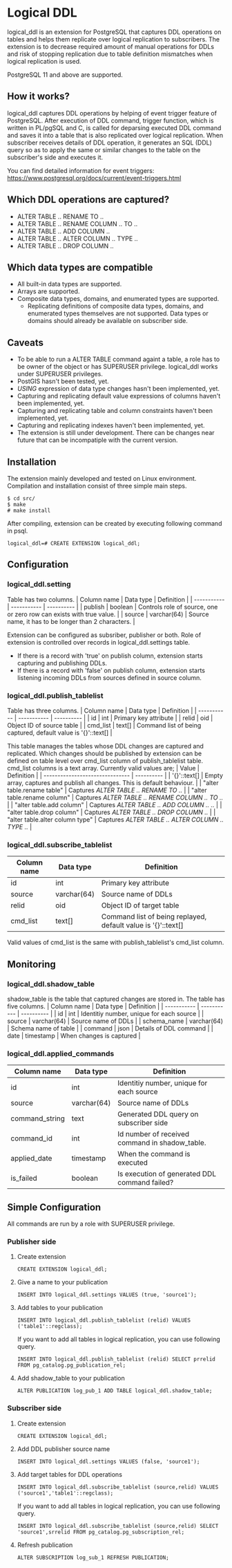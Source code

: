 # Logical DDL
logical_ddl is an extension for PostgreSQL that captures DDL operations on tables and helps them replicate over logical replication to subscribers. The extension is to decrease required amount of manual operations for DDLs and risk of stopping replication due to table definition mismatches when logical replication is used.

PostgreSQL 11 and above are supported.

## How it works?
logical_ddl captures DDL operations by helping of event trigger feature of PostgreSQL. After execution of DDL command, trigger function, which is written in PL/pgSQL and C, is called for deparsing executed DDL command and saves it into a table that is also replicated over logical replication. When subscriber receives details of DDL operation, it generates an SQL (DDL) query so as to apply the same or similar changes to the table on the subscriber's side and executes it.

You can find detailed information for event triggers: https://www.postgresql.org/docs/current/event-triggers.html

## Which DDL operations are captured?
* ALTER TABLE .. RENAME TO ..
* ALTER TABLE .. RENAME COLUMN .. TO ..
* ALTER TABLE .. ADD COLUMN ..
* ALTER TABLE .. ALTER COLUMN .. TYPE ..
* ALTER TABLE .. DROP COLUMN ..

## Which data types are compatible
* All built-in data types are supported.
* Arrays are supported.
* Composite data types, domains, and enumerated types are supported.
    * Replicating definitions of composite data types, domains, and enumerated types themselves are not supported. Data types or domains should already be available on subscriber side.

## Caveats
* To be able to run a ALTER TABLE command againt a table, a role has to be owner of the object or has SUPERUSER privilege. logical_ddl works under SUPERUSER privileges.
* PostGIS hasn't been tested, yet.
* *USING* expression of data type changes hasn't been implemented, yet.
* Capturing and replicating default value expressions of columns haven't been implemented, yet.
* Capturing and replicating table and column constraints haven't been implemented, yet.
* Capturing and replicating indexes haven't been implemented, yet.
* The extension is still under development. There can be changes near future that can be incompatiple with the current version.

## Installation
The extension mainly developed and tested on Linux environment. Compilation and installation consist of three simple main steps.

```
$ cd src/
$ make
# make install
```

After compiling, extension can be created by executing following command in psql.
```
logical_ddl=# CREATE EXTENSION logical_ddl;
```

## Configuration
### logical_ddl.setting
Table has two columns.
| Column name | Data type   | Definition |
| ----------- | ----------- | ---------- |
| publish     | boolean     | Controls role of source, one or zero row can exists with true value. |
| source      | varchar(64) | Source name, it has to be longer than 2 characters.                  |

Extension can be configured as subsriber, publisher or both. Role of extension is controlled over records in logical_ddl.settings table.
* If there is a record with 'true' on publish column, extension starts capturing and publishing DDLs.
* If there is a record with 'false' on publish column, extension starts listening incoming DDLs from sources defined in source column.

### logical_ddl.publish_tablelist
Table has three columns.
| Column name | Data type   | Definition |
| ----------- | ----------- | ---------- |
| id          | int         | Primary key attribute |
| relid       | oid         | Object ID of source table |
| cmd_list    | text[]      | Command list of being captured, default value is '{}'::text[] |

This table manages the tables whose DDL changes are captured and replicated. Which changes should be published by extension can be defined on table level over cmd_list column of publish_tablelist table. cmd_list columns is a text array. Currently valid values are;
| Value                           | Definition |
| ------------------------------- | ---------- |
| '{}'::text[]                    | Empty array, captures and publish all changes. This is default behaviour. |
| "alter table.rename table"      | Captures *ALTER TABLE .. RENAME TO ..* |
| "alter table.rename column"     | Captures *ALTER TABLE .. RENAME COLUMN .. TO ..* |
| "alter table.add column"        | Captures *ALTER TABLE .. ADD COLUMN .. ..* |
| "alter table.drop column"       | Captures *ALTER TABLE .. DROP COLUMN ..* |
| "alter table.alter column type" | Captures *ALTER TABLE .. ALTER COLUMN .. TYPE ..* |

### logical_ddl.subscribe_tablelist
| Column name | Data type   | Definition |
| ----------- | ----------- | ---------- |
| id          | int         | Primary key attribute |
| source      | varchar(64) | Source name of DDLs |
| relid       | oid         | Object ID of target table |
| cmd_list    | text[]      | Command list of being replayed, default value is '{}'::text[] |

Valid values of cmd_list is the same with publish_tablelist's cmd_list column.

## Monitoring
### logical_ddl.shadow_table
shadow_table is the table that captured changes are stored in. The table has five columns.
| Column name | Data type   | Definition |
| ----------- | ----------- | ---------- |
| id          | int         | Identitiy number, unique for each source |
| source      | varchar(64) | Source name of DDLs |
| schema_name | varchar(64) | Schema name of table |
| command     | json        | Details of DDL command |
| date        | timestamp   | When changes is captured |

### logical_ddl.applied_commands
| Column name    | Data type   | Definition |
| -------------- | ----------- | ---------- |
| id             | int         | Identitiy number, unique for each source |
| source         | varchar(64) | Source name of DDLs |
| command_string | text        | Generated DDL query on subscriber side |
| command_id     | int         | Id number of received command in shadow_table. |
| applied_date   | timestamp   | When the command is executed |
| is_failed      | boolean     | Is execution of generated DDL command failed? |

## Simple Configuration
All commands are run by a role with SUPERUSER privilege.
### Publisher side
1. Create extension

    `CREATE EXTENSION logical_ddl;`

1. Give a name to your publication

    `INSERT INTO logical_ddl.settings VALUES (true, 'source1');`

1. Add tables to your publication

    `INSERT INTO logical_ddl.publish_tablelist (relid) VALUES ('table1'::regclass);`

    If you want to add all tables in logical replication, you can use following query.

    `INSERT INTO logical_ddl.publish_tablelist (relid) SELECT prrelid FROM pg_catalog.pg_publication_rel;`

1. Add shadow_table to your publication

    `ALTER PUBLICATION log_pub_1 ADD TABLE logical_ddl.shadow_table;`
    
### Subscriber side
1. Create extension

    `CREATE EXTENSION logical_ddl;`

1. Add DDL publisher source name

    `INSERT INTO logical_ddl.settings VALUES (false, 'source1');`

1. Add target tables for DDL operations

    `INSERT INTO logical_ddl.subscribe_tablelist (source,relid) VALUES ('source1','table1'::regclass);`

    If you want to add all tables in logical replication, you can use following query.

    `INSERT INTO logical_ddl.subscribe_tablelist (source,relid) SELECT 'source1',srrelid FROM pg_catalog.pg_subscription_rel;`

1. Refresh publication

    `ALTER SUBSCRIPTION log_sub_1 REFRESH PUBLICATION;`
